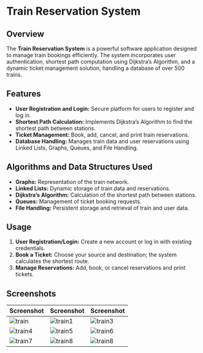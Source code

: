 # Train Reservation System

## Overview
The **Train Reservation System** is a powerful software application designed to manage train bookings efficiently. The system incorporates user authentication, shortest path computation using Dijkstra’s Algorithm, and a dynamic ticket management solution, handling a database of over 500 trains.

## Features
- **User Registration and Login:** Secure platform for users to register and log in.
- **Shortest Path Calculation:** Implements Dijkstra’s Algorithm to find the shortest path between stations.
- **Ticket Management:** Book, add, cancel, and print train reservations.
- **Database Handling:** Manages train data and user reservations using Linked Lists, Graphs, Queues, and File Handling.

## Algorithms and Data Structures Used
- **Graphs:** Representation of the train network.
- **Linked Lists:** Dynamic storage of train data and reservations.
- **Dijkstra’s Algorithm:** Calculation of the shortest path between stations.
- **Queues:** Management of ticket booking requests.
- **File Handling:** Persistent storage and retrieval of train and user data.

## Usage

1. **User Registration/Login:** Create a new account or log in with existing credentials.
2. **Book a Ticket:** Choose your source and destination; the system calculates the shortest route.
3. **Manage Reservations:** Add, book, or cancel reservations and print tickets.
## Screenshots

| Screenshot  | Screenshot  | Screenshot  |
|--------------|--------------|--------------|
| ![train](https://github.com/user-attachments/assets/584d82a2-b07f-4603-9ab6-78ddd6b2d233) | ![train1](https://github.com/user-attachments/assets/436b1823-226d-4bb4-89da-ea950917d238) | ![train3](https://github.com/user-attachments/assets/b230147b-aee1-484b-9dee-1a3644ec6588) |
| ![train4](https://github.com/user-attachments/assets/9a6cfab6-0419-454b-b863-4af2c7221e0e) | ![train5](https://github.com/user-attachments/assets/203afa58-5437-44e1-a6cf-e4cd2ca23898) | ![train6](https://github.com/user-attachments/assets/f96c38b2-9195-4e9e-9662-64206cec7a47) |
| ![train7](https://github.com/user-attachments/assets/8c7da0a4-d18b-4809-a9ae-6c0c0f94885c) | ![train8](https://github.com/user-attachments/assets/29422099-5425-47fe-a88b-87c83b810246) | ![train8](https://github.com/user-attachments/assets/7a5ab506-f95f-4257-8851-18767cb568ed) |
